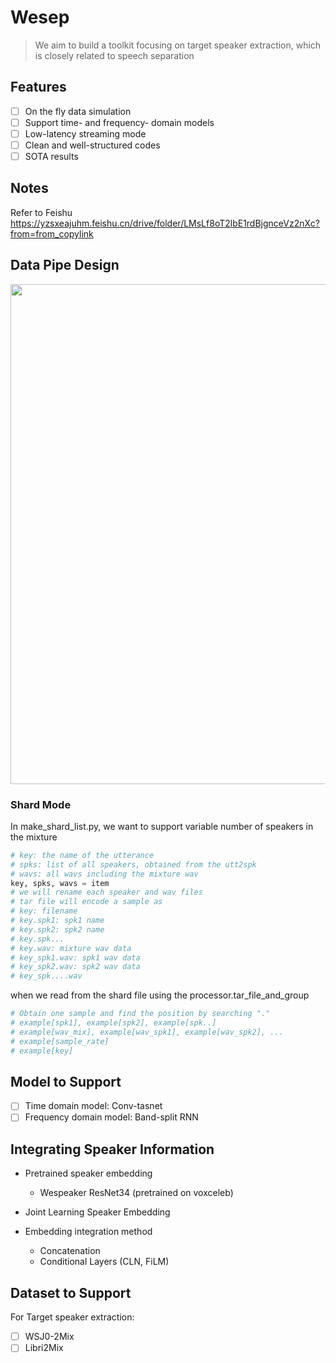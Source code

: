 # Wesep

> We aim to build a toolkit focusing on target speaker extraction, which is closely related to speech separation
## Features
- [ ] On the fly data simulation
- [ ] Support time- and frequency- domain models
- [ ] Low-latency streaming mode
- [ ] Clean and well-structured codes
- [ ] SOTA results

## Notes
Refer to Feishu https://yzsxeajuhm.feishu.cn/drive/folder/LMsLf8oT2lbE1rdBjgnceVz2nXc?from=from_copylink

## Data Pipe Design

<img src="resources/datapipe.png" width="800px">

### Shard Mode
In make_shard_list.py, we want to support variable number of speakers in the mixture

```python
# key: the name of the utterance
# spks: list of all speakers, obtained from the utt2spk
# wavs: all wavs including the mixture wav
key, spks, wavs = item
# we will rename each speaker and wav files
# tar file will encode a sample as 
# key: filename
# key.spk1: spk1 name
# key.spk2: spk2 name
# key.spk...
# key.wav: mixture wav data
# key_spk1.wav: spk1 wav data
# key_spk2.wav: spk2 wav data
# key_spk....wav
```

when we read from the shard file using the processor.tar_file_and_group
```python
# Obtain one sample and find the position by searching "."
# example[spk1], example[spk2], example[spk..]
# example[wav_mix], example[wav_spk1], example[wav_spk2], ...
# example[sample_rate]
# example[key]
```

## Model to Support
- [ ] Time domain model: Conv-tasnet
- [ ] Frequency domain model: Band-split RNN

## Integrating Speaker Information
- Pretrained speaker embedding
  - Wespeaker ResNet34 (pretrained on voxceleb)

- Joint Learning Speaker Embedding

- Embedding integration method
  - Concatenation
  - Conditional Layers (CLN, FiLM)

## Dataset to Support

For Target speaker extraction:
- [ ] WSJ0-2Mix
- [ ] Libri2Mix
